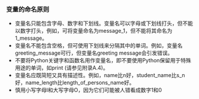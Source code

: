 ### 变量的命名原则

- 变量名只能包含字母、数字和下划线。变量名可以字母或下划线打头，但不能以数字打头，例如，可将变量命名为message_1，但不能将其命名为1_message。 
- 变量名不能包含空格，但可使用下划线来分隔其中的单词。例如，变量名greeting_message可行，但变量名greeting message会引发错误。 
- 不要将Python关键字和函数名用作变量名，即不要使用Python保留用于特殊用途的单词，如print (请参见附录A.4)。 
- 变量名应既简短又具有描述性。例如，name比n好，student_name比s_n好，name_length比length_of_persons_name好。 
- 慎用小写字母l和大写字母O，因为它们可能被人错看成数字1和0

